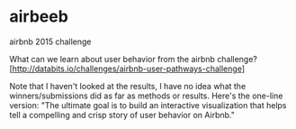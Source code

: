 # airbeeb
airbnb 2015 challenge

What can we learn about user behavior from the airbnb challenge? 
[http://databits.io/challenges/airbnb-user-pathways-challenge]

Note that I haven't looked at the results, I have no idea what the winners/submissions did as far as methods or results. Here's the one-line version:
"The ultimate goal is to build an interactive visualization that helps tell a compelling and crisp story of user behavior on Airbnb."
